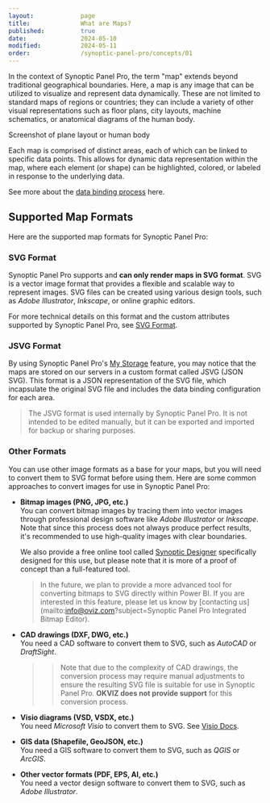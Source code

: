 ```yaml
---
layout:             page
title:              What are Maps?
published:          true
date:               2024-05-10
modified:           2024-05-11
order:              /synoptic-panel-pro/concepts/01
---
```


In the context of Synoptic Panel Pro, the term "map" extends beyond traditional geographical boundaries. Here, a map is any image that can be utilized to visualize and represent data dynamically. These are not limited to standard maps of regions or countries; they can include a variety of other visual representations such as floor plans, city layouts, machine schematics, or anatomical diagrams of the human body.

<todo>Screenshot of plane layout or human body</todo>

Each map is comprised of distinct areas, each of which can be linked to specific data points. This allows for dynamic data representation within the map, where each element (or shape) can be highlighted, colored, or labeled in response to the underlying data. 

See more about the [data binding process](../data-binding.md) here.

## Supported Map Formats

Here are the supported map formats for Synoptic Panel Pro:

### SVG Format

Synoptic Panel Pro supports and **can only render maps in SVG format**. SVG is a vector image format that provides a flexible and scalable way to represent images. SVG files can be created using various design tools, such as *Adobe Illustrator*, *Inkscape*, or online graphic editors.

For more technical details on this format and the custom attributes supported by Synoptic Panel Pro, see [SVG Format](svg-format.md).

### JSVG Format

By using Synoptic Panel Pro's [My Storage](../../features/maps-location/my-storage.md) feature, you may notice that the maps are stored on our servers in a custom format called JSVG (JSON SVG). This format is a JSON representation of the SVG file, which incapsulate the original SVG file and includes the data binding configuration for each area.

> The JSVG format is used internally by Synoptic Panel Pro. It is not intended to be edited manually, but it can be exported and imported for backup or sharing purposes.

### Other Formats

You can use other image formats as a base for your maps, but you will need to convert them to SVG format before using them. Here are some common approaches to convert images for use in Synoptic Panel Pro:

- **Bitmap images (PNG, JPG, etc.)**  
    You can convert bitmap images by tracing them into vector images through professional design software like *Adobe Illustrator* or *Inkscape*. Note that since this process does not always produce perfect results, it's recommended to use high-quality images with clear boundaries.

    We also provide a free online tool called [Synoptic Designer](https://synoptic.design/) specifically designed for this use, but please note that it is more of a proof of concept than a full-featured tool.

    > In the future, we plan to provide a more advanced tool for converting bitmaps to SVG directly within Power BI. If you are interested in this feature, please let us know by [contacting us](mailto:info@oviz.com?subject=Synoptic Panel Pro Integrated Bitmap Editor).

- **CAD drawings (DXF, DWG, etc.)**  
    You need a CAD software to convert them to SVG, such as *AutoCAD* or *DraftSight*.
    >> Note that due to the complexity of CAD drawings, the conversion process may require manual adjustments to ensure the resulting SVG file is suitable for use in Synoptic Panel Pro. **OKVIZ does not provide support** for this conversion process.

- **Visio diagrams (VSD, VSDX, etc.)**  
    You need *Microsoft Visio* to convert them to SVG. See [Visio Docs](https://support.microsoft.com/en-us/office/save-a-visio-diagram-as-a-graphic-or-image-file-94c892d1-523c-4073-882d-c8ee2ff65d18).

- **GIS data (Shapefile, GeoJSON, etc.)**  
    You need a GIS software to convert them to SVG, such as *QGIS* or *ArcGIS*.

- **Other vector formats (PDF, EPS, AI, etc.)**  
    You need a vector design software to convert them to SVG, such as *Adobe Illustrator*.

